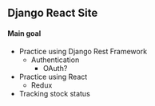 ## Django React Site

#### Main goal

* Practice using Django Rest Framework
  * Authentication
    * OAuth?
* Practice using React
  * Redux
* Tracking stock status
